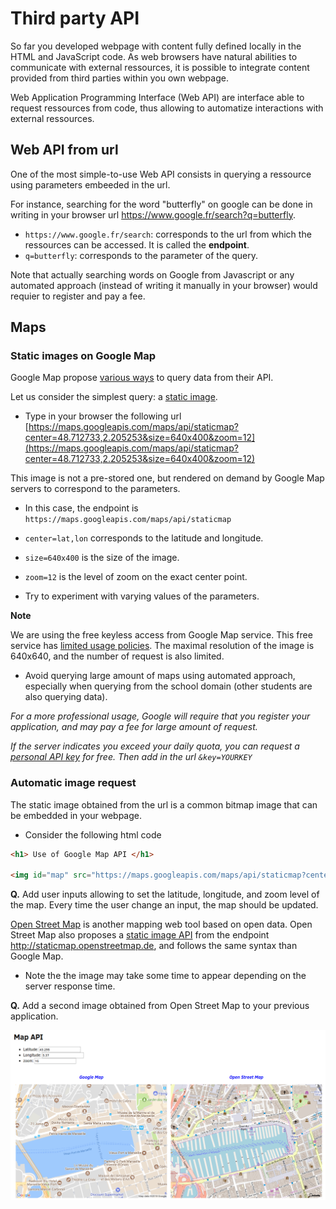 # Third party API

So far you developed webpage with content fully defined locally in the HTML and JavaScript code.
As web browsers have natural abilities to communicate with external ressources, it is possible to integrate content provided from third parties within you own webpage.

Web Application Programming Interface (Web API) are interface able to request ressources from code, thus allowing to automatize interactions with external ressources.

## Web API from url

One of the most simple-to-use Web API consists in querying a ressource using parameters embeeded in the url.

For instance, searching for the word "butterfly" on google can be done in writing in your browser url https://www.google.fr/search?q=butterfly.
* `https://www.google.fr/search`: corresponds to the url from which the ressources can be accessed. It is called the __endpoint__.
* `q=butterfly`: corresponds to the parameter of the query.

Note that actually searching words on Google from Javascript or any automated approach (instead of writing it manually in your browser) would requier to register and pay a fee.

## Maps

### Static images on Google Map 

Google Map propose [various ways](https://developers.google.com/maps/) to query data from their API.

Let us consider the simplest query: a [static image](https://developers.google.com/maps/documentation/static-maps/).

* Type in your browser the following url
[https://maps.googleapis.com/maps/api/staticmap?center=48.712733,2.205253&size=640x400&zoom=12](https://maps.googleapis.com/maps/api/staticmap?center=48.712733,2.205253&size=640x400&zoom=12)

This image is not a pre-stored one, but rendered on demand by Google Map servers to correspond to the parameters.

  * In this case, the endpoint is `https://maps.googleapis.com/maps/api/staticmap`
  * `center=lat,lon` corresponds to the latitude and longitude.
  * `size=640x400` is the size of the image.
  * `zoom=12` is the level of zoom on the exact center point.

* Try to experiment with varying values of the parameters.

__Note__ 

We are using the free keyless access from Google Map service. This free service has [limited usage policies](https://developers.google.com/maps/documentation/static-maps/usage-limits). The maximal resolution of the image is 640x640, and the number of request is also limited.
* Avoid querying large amount of maps using automated approach, especially when querying from the school domain (other students are also querying data).

_For a more professional usage, Google will require that you register your application, and may pay a fee for large amount of request._

_If the server indicates you exceed your daily quota, you can request a [personal API key](https://developers.google.com/maps/documentation/javascript/get-api-key#standard-auth) for free. Then add in the url `&key=YOURKEY`_

### Automatic image request

The static image obtained from the url is a common bitmap image that can be embedded in your webpage.

* Consider the following html code

```html
<h1> Use of Google Map API </h1>

<img id="map" src="https://maps.googleapis.com/maps/api/staticmap?center=48.712733,2.205253&size=640x400&zoom=12" alt="map google-map">
```

__Q.__ Add user inputs allowing to set the latitude, longitude, and zoom level of the map. Every time the user change an input, the map should be updated. 

[Open Street Map](https://www.openstreetmap.org) is another mapping web tool based on open data.
Open Street Map also proposes a [static image API](https://wiki.openstreetmap.org/wiki/StaticMapLite) from the endpoint http://staticmap.openstreetmap.de, and follows the same syntax than Google Map.

* Note the the image may take some time to appear depending on the server response time.

__Q.__ Add a second image obtained from Open Street Map to your previous application.

![](pics/map_api.png)

